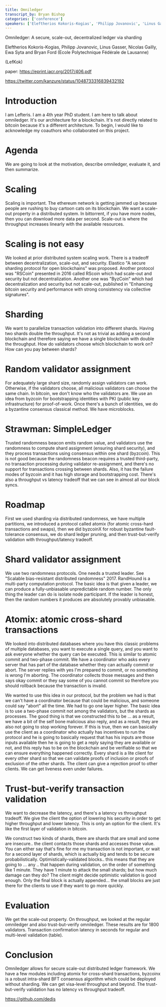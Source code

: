 ```yaml
---
title: Omniledger
transcript_by: Bryan Bishop
categories: ['conference']
speakers: ['Eleftherios Kokoris-Kogias', 'Philipp Jovanovic', 'Linus Gasser', 'Nicolas Gailly', 'Ewa Syta', 'Bryan Ford']
---
```


Omniledger: A secure, scale-out, decentralized ledger via sharding

Eleftherios Kokoris-Kogias, Philipp Jovanovic, Linus Gasser, Nicolas Gailly, Ewa Syta and Bryan Ford (Ecole Polytechnique Fédérale de Lausanne)

(LefKok)

paper: <https://eprint.iacr.org/2017/406.pdf>

<https://twitter.com/kanzure/status/1048733316839432192>

# Introduction

I am Lefteris. I am a 4th year PhD student. I am here to talk about omniledger. It's our architecture for a blockchain. It's not directly related to bitcoin because it's a different architecture. To begin, I would like to acknowledge my coauthors who collaborated on this project.

# Agenda

We are going to look at the motivation, describe omniledger, evaluate it, and then summarize.

# Scaling

Scaling is important. The ethereum network is getting jammed up because people are rushing to buy cartoon cats on its blockchain. We want a scale-out property in a distributed system. In bittorrent, if you have more nodes, then you can download more data per second. Scale-out is where the throughput increases linearly with the available resources.

# Scaling is not easy

We looked at prior distributed system scaling work. There is a tradeoff between decentralization, scale-out, and security. Elastico "A secure sharding protocol for open blockchains" was proposed. Another protocol was "RSCoin" presented in 2016 called RScoin which had scale-out and security but not decentralization. Another one was "ByzCoin" which had decentralization and security but not scale-out, published in "Enhancing bitcoin security and performance with strong consistency via collective signatures".

# Sharding

We want to parallelize transaction validation into different shards. Having two shards double the throughput. It's not as trivial as adding a second blockchain and therefore saying we have a single blockchain with double the throughput. How do validators choose which blockchain to work on? How can you pay between shards?

# Random validator assignment

For adequately large shard size, randomly assign validators can work. Otherwise, if the validators choose, all malicious validators can choose the same chain. In bitcoin, we don't know who the validators are. We use an idea from byzcoin for bootstrapping identities with PKI (public key infrastructure) for proof-of-work. Once there's a bunch of identities, we do a byzantine consensus classical method. We have microblocks.

# Strawman: SimpleLedger

Trusted randomness beacon emits random value, and validators use the randomness to compute shard assignment (ensuring shard security), and they process transactions using consensus within one shard (byzcoin). This is not good because the randomness beacon requires a trusted third-party, no transaction processing during validator re-assignment, and there's no support for transactions crossing between shards. Also, it has the failure modes of byzcoin and it has high storage and bootstrapping cost. There's also a throughput vs latency tradeoff that we can see in almost all our block syncs.

# Roadmap

First we used sharding via distributed randomness, we have multiple partitions, we introduced a protocol called atomix (for atomic cross-hard transactions and swaps), then we did byzcoinX for robust byzantine fault-tolerance consensus, we do shard ledger pruning, and then trust-but-verify validation with throughput/latency tradeoff.

# Shard validator assignment

We use two randomness protocols. One needs a trusted leader. See "Scalable bias-resistant distributed randomness" 2017. RandHound is a multi-party computation protocol. The basic idea is that given a leader, we can produce a fully-unbiasable unpredictable random number. The only thing the leader can do is isolate node participant. If the leader is honest, then the random numbers it produces are absolutely provably unbiasable. 

# Atomix: atomic cross-shard transactions

We looked into distributed databases where you have this classic problems of multiple databases, you want to execute a single query, and you want to ask everyone whether the query can be executed. This is similar to atomic commit and two-phase commit. We have a coordinator who asks every server that has part of the database whether they can actually commit or abort. The server replies with yes I'm prepared to commit, or no something is wrong I'm aborting. The coordinator collects those messages and then says okay commit or they say some of you cannot commit so therefore you should rollback because the transaction is invalid.

We wanted to use this idea in our protocol, but the problem we had is that we can't have a coordinator because that could be malicious, and someone could say "abort" all the time. We had to go one layer higher. The basic idea is to use a two-phase commit not among the validators, but the shards as processes. The good thing is that we constructed this to be ... as a result, we have a bit of the self bone malicious also reply, and as a result, they are also not going to stop working forever. If this is true, then we can basically use the client as a coordinator who actually has incentives to run the protocol and he is going to basically request that has his inputs are those inputs available then he is going to get a reply saying they are available or not, and this reply has to be on the blockchain and be verifiable so that we can ensure everything happened correctly. Every shard is a lite client for every other shard so that we can validate proofs of inclusion or proofs of exclusion of the other shards. The client can give a rejection proof to other clients. We can get liveness even under failures.

# Trust-but-verify transaction validation

We want to decrease the latency, and there's a latency vs throughput tradeoff. We give the client the option of lowering his security in order to get higher throughput and lower latency. This is only an option for the client. It's like the first layer of validation in bitcoin.

We construct two kinds of shards, there are shards that are small and some are insecure.. the client contacts those shards and accesses those value. You can either say that's fine for me my transaction is not important, or wait for a second layer of shards, which is actually big and tends to be secure probabilistically.  Optimistically-validated blocks.. this means that they are going to ... any .. that happen during validation, on the order of something like 1 minute. They have 1 minute to attack the small shards; but how much damage can they do? The client might decide optimistic validation is good enough. Only the final block is actually appended... the small blocks are just there for the clients to use if they want to go more quickly.

# Evaluation

We get the scale-out property. On throughput, we looked at the regular omniledger and also trust-but-verify omniledger. These results are for 1800 validators. Transaction confirmation latency in seconds for regular and multi-level validation (table).

# Conclusion

Omniledger allows for secure scale-out distributed ledger framework. We have a few modules including atomix for cross-shard transactions, byzcoinx is a robust intra-shard BFT consensus algorithm which could be deployed without sharding. We can get visa-level throughput and beyond. The trust-but-verify validation has no latency vs throughput tradeoff.

<https://github.com/dedis>
